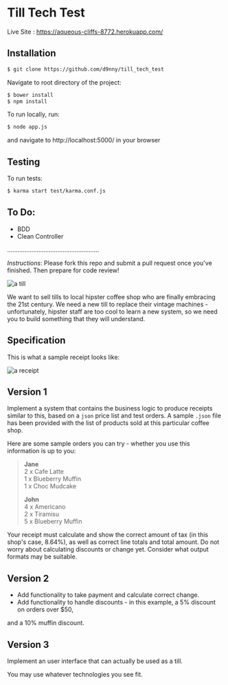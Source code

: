 Till Tech Test
==================

Live Site : https://aqueous-cliffs-8772.herokuapp.com/

Installation
------------
```sh
$ git clone https://github.com/d9nny/till_tech_test
```
Navigate to root directory of the project:
```sh
$ bower install 
$ npm install
```
To run locally, run:

```sh
$ node app.js
```
and navigate to http://localhost:5000/ in your browser

Testing
-------

To run tests:
```sh
$ karma start test/karma.conf.js
```

To Do:
-------
- BDD
- Clean Controller

.....................................................

*Instructions*: Please fork this repo and submit a pull request once you've finished. Then prepare for code review!

![a till](/images/till.jpg)

We want to sell tills to local hipster coffee shop who are finally embracing the 21st century. We need a new till to replace their vintage machines - unfortunately, hipster staff are too cool to learn a new system, so we need you to build something that they will understand.

Specification
-------------

This is what a sample receipt looks like:

![a receipt](/images/receipt.jpg)


Version 1
---------

Implement a system that contains the business logic to produce receipts similar to this, based on a `json` price list and test orders. A sample `.json` file has been provided with the list of products sold at this particular coffee shop. 

Here are some sample orders you can try - whether you use this information is up to you:

> **Jane**  
> 2 x Cafe Latte  
> 1 x Blueberry Muffin  
> 1 x Choc Mudcake  
>
> **John**  
> 4 x Americano  
> 2 x Tiramisu  
> 5 x Blueberry Muffin  

Your receipt must calculate and show the correct amount of tax (in this shop's case, 8.64%), as well as correct line totals and total amount. Do not worry about calculating discounts or change yet. Consider what output formats may be suitable.

Version 2
---------

- Add functionality to take payment and calculate correct change.  
- Add functionality to handle discounts - in this example, a 5% discount on orders over $50,

 and a 10% muffin discount.

Version 3
---------

Implement an user interface that can actually be used as a till.

You may use whatever technologies you see fit.

